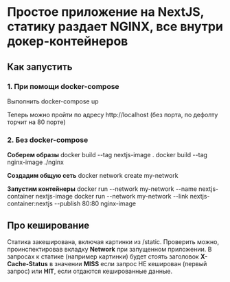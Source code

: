 # Простое приложение на NextJS, статику раздает NGINX, все внутри докер-контейнеров

## Как запустить

### 1. При помощи docker-compose

Выполнить docker-compose up

Теперь можно пройти по адресу http://localhost (без порта, по дефолту торчит на 80 порте)

### 2. Без docker-compose

**Соберем образы**
docker build --tag nextjs-image .
docker build --tag nginx-image ./nginx

**Создадим общую сеть**
docker network create my-network

**Запустим контейнеры**
docker run --network my-network --name nextjs-container nextjs-image
docker run --network my-network --link nextjs-container:nextjs --publish 80:80 nginx-image

## Про кеширование

Статика закеширована, включая картинки из /static. Проверить можно, проинспектировав вкладку **Network** при запущенном приложении. В запросах к статике (например картинки) будет стоять заголовок **X-Cache-Status** в значении **MISS** если запрос НЕ кеширован (первый запрос) или **HIT**, если отдаются кешированные данные.

